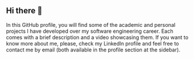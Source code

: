 ## Hi there 👋

In this GitHub profile, you will find some of the academic and personal projects I have developed over my software engineering career.
Each comes with a brief description and a video showcasing them.
If you want to know more about me, please, check my LinkedIn profile and feel free to contact me by email (both available in the profile section at the sidebar).
<!--
**guillempd/guillempd** is a ✨ _special_ ✨ repository because its `README.md` (this file) appears on your GitHub profile.

Here are some ideas to get you started:

- 🔭 I’m currently working on ...
- 🌱 I’m currently learning ...
- 👯 I’m looking to collaborate on ...
- 🤔 I’m looking for help with ...
- 💬 Ask me about ...
- 📫 How to reach me: ...
- 😄 Pronouns: ...
- ⚡ Fun fact: ...
-->
